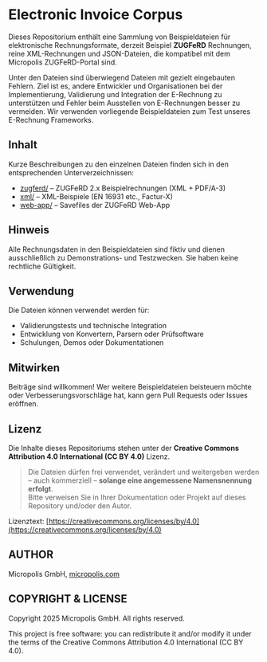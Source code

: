 # Electronic Invoice Corpus

Dieses Repositorium enthält eine Sammlung von Beispieldateien für elektronische Rechnungsformate, derzeit Beispiel **ZUGFeRD** Rechnungen, reine XML-Rechnungen und JSON-Dateien, die kompatibel mit dem Micropolis ZUGFeRD-Portal sind.

Unter den Dateien sind überwiegend Dateien mit gezielt eingebauten Fehlern. Ziel ist es, andere Entwickler und Organisationen bei der Implementierung, Validierung und Integration der E-Rechnung zu unterstützen und Fehler beim Ausstellen von E-Rechnungen besser zu vermeiden. Wir verwenden vorliegende Beispieldateien zum Test unseres E-Rechnung Frameworks.

## Inhalt

Kurze Beschreibungen zu den einzelnen Dateien finden sich in den entsprechenden Unterverzeichnissen:

- [zugferd/](https://github.com/micropolis/electronic-invoice-corpus/tree/master/zugferd) – ZUGFeRD 2.x Beispielrechnungen (XML + PDF/A-3)
- [xml/](https://github.com/micropolis/electronic-invoice-corpus/tree/master/xml) – XML-Beispiele (EN 16931 etc., Factur-X)
- [web-app/](https://github.com/micropolis/electronic-invoice-corpus/tree/master/web-app) – Savefiles der ZUGFeRD Web-App

## Hinweis

Alle Rechnungsdaten in den Beispieldateien sind fiktiv und dienen ausschließlich zu Demonstrations- und Testzwecken. Sie haben keine rechtliche Gültigkeit.

## Verwendung

Die Dateien können verwendet werden für:

- Validierungstests und technische Integration
- Entwicklung von Konvertern, Parsern oder Prüfsoftware
- Schulungen, Demos oder Dokumentationen

## Mitwirken

Beiträge sind willkommen! Wer weitere Beispieldateien beisteuern möchte oder Verbesserungsvorschläge hat, kann gern Pull Requests oder Issues eröffnen.

## Lizenz

Die Inhalte dieses Repositoriums stehen unter der **Creative Commons Attribution 4.0 International (CC BY 4.0)** Lizenz.

> Die Dateien dürfen frei verwendet, verändert und weitergeben werden – auch kommerziell – **solange eine angemessene Namensnennung erfolgt**.  
> Bitte verweisen Sie in Ihrer Dokumentation oder Projekt auf dieses Repository und/oder den Autor.

Lizenztext: [https://creativecommons.org/licenses/by/4.0](https://creativecommons.org/licenses/by/4.0)

## AUTHOR

Micropolis GmbH, [micropolis.com](https://www.micropolis.com/)

## COPYRIGHT & LICENSE

Copyright 2025 Micropolis GmbH. All rights reserved.

This project is free software: you can redistribute it and/or modify it under the terms of the Creative Commons Attribution 4.0 International (CC BY 4.0).
